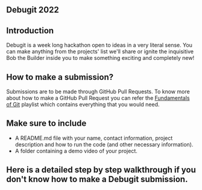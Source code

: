 ## Debugit 2022


## Introduction
Debugit is a week long hackathon open to ideas in a very literal sense. You can make anything from the projects' list we'll share or ignite the inquisitive Bob the Builder inside you to make something exciting and completely new!

## How to make a submission?
Submissions are to be made through GitHub Pull Requests. To know more about how to make a GitHub Pull Request you can refer the [Fundamentals of Git](https://www.youtube.com/playlist?list=PLLt4yMoVgczVgFcTzT60U5IXtNX1qjHL9) playlist which contains everything that you would need.

## Make sure to include
  - A README.md file with your name, contact information, project description and how to run the code (and other necessary information).
  - A folder containing a demo video of your project.

## Here is a detailed step by step walkthrough if you don't know how to make a Debugit submission.

